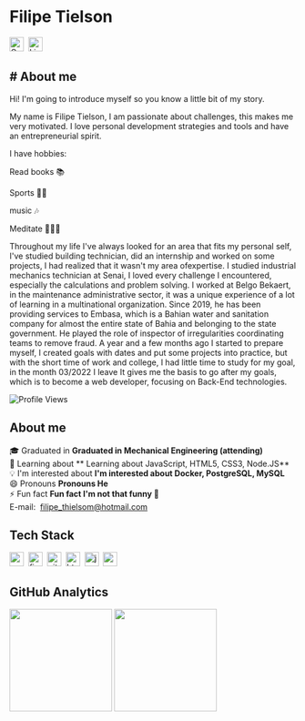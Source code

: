 # Filipe Tielson
<a href="mailto:filipe_thielsom@hotmail.com@gmail.com" target="_blank"><img src="https://img.shields.io/badge/Gmail-D14836?style=flat&logo=gmail&logoColor=white" alt="Gmail Badge" height="25"></a>&nbsp;
<a href="//www.linkedin.com/in/filipe-tielson-developer/" target="_blank"><img src="https://img.shields.io/badge/LinkedIn-0077B5?style=flat&logo=linkedin&logoColor=white" alt="LinkedIn Badge" height="25"></a>&nbsp;


## # About me

Hi! I'm going to introduce myself so you know a little bit of my story.

My name is Filipe Tielson, I am passionate about challenges, this makes me very motivated. I love personal development strategies and tools and have an entrepreneurial spirit.

I have hobbies:

Read books 📚

Sports 🤼‍♂️

music 🎶

Meditate 🧘🏿‍♂️

Throughout my life I've always looked for an area that fits my personal self, I've studied building technician, did an internship and worked on some projects, I had realized that it wasn't my area of ​​expertise. I studied industrial mechanics technician at Senai, I loved every challenge I encountered, especially the calculations and problem solving. I worked at Belgo Bekaert, in the maintenance administrative sector, it was a unique experience of a lot of learning in a multinational organization. Since 2019, he has been providing services to Embasa, which is a Bahian water and sanitation company for almost the entire state of Bahia and belonging to the state government. He played the role of inspector of irregularities coordinating teams to remove fraud. A year and a few months ago I started to prepare myself, I created goals with dates and put some projects into practice, but with the short time of work and college, I had little time to study for my goal, in the month 03/2022 I leave It gives me the basis to go after my goals, which is to become a web developer, focusing on Back-End technologies.

![Profile Views](https://komarev.com/ghpvc/?username=Tielson&theme=default&color=blue&style=flat&label=Profile+Views)

## About me
🎓&nbsp;Graduated in **Graduated in Mechanical Engineering (attending)**
<br/>🌱&nbsp;Learning about ** Learning about JavaScript, HTML5, CSS3, Node.JS**
<br/>💡&nbsp;I'm interested about **I'm interested about Docker, PostgreSQL, MySQL**
<br/>😄&nbsp;Pronouns **Pronouns He**
<br/>⚡&nbsp;Fun fact **Fun fact I'm not that funny 🙁**
<br/>E-mail: &nbsp;[filipe_thielsom@hotmail.com](mailto:filipe_thielsom@hotmail.com)

## Tech Stack
<img src="https://img.shields.io/badge/Css3-05122A?style=flat&logo=css3" alt="css3 Badge" height="25">&nbsp;
<img src="https://img.shields.io/badge/Figma-05122A?style=flat&logo=figma" alt="figma Badge" height="25">&nbsp;
<img src="https://img.shields.io/badge/Git-05122A?style=flat&logo=git" alt="git Badge" height="25">&nbsp;
<img src="https://img.shields.io/badge/Html5-05122A?style=flat&logo=html5" alt="html5 Badge" height="25">&nbsp;
<img src="https://img.shields.io/badge/Javascript-05122A?style=flat&logo=javascript" alt="javascript Badge" height="25">&nbsp;
<img src="https://img.shields.io/badge/Nodejs-05122A?style=flat&logo=node.js" alt="nodejs Badge" height="25">&nbsp;

## GitHub Analytics
<div>
<img height="180em" src="https://github-readme-stats.vercel.app/api?username=Tielson&theme=default&show_icons=true&count_private=true">
<img height="180em" src="https://github-readme-stats.vercel.app/api/top-langs/?username=Tielson&theme=default&layout=compact&langs_count=5">
</div>
